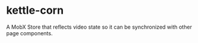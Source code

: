 # kettle-corn
A MobX Store that reflects video state so it can be synchronized with other page components.
